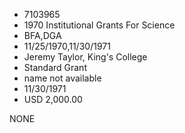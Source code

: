 * 7103965
* 1970 Institutional Grants For Science
* BFA,DGA
* 11/25/1970,11/30/1971
* Jeremy Taylor, King's College
* Standard Grant
*   name not available
* 11/30/1971
* USD 2,000.00

NONE